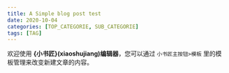 ```yaml
---
title: A Simple blog post test
date: 2020-10-04
categories: [TOP_CATEGORIE, SUB_CATEGORIE]
tags: [TAG]
---
```



欢迎使用 **{小书匠}(xiaoshujiang)编辑器**，您可以通过 `小书匠主按钮>模板` 里的模板管理来改变新建文章的内容。